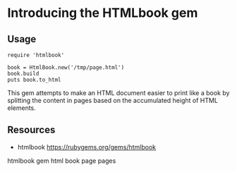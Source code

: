 # Introducing the HTMLbook gem

## Usage

    require 'htmlbook'

    book = HtmlBook.new('/tmp/page.html')
    book.build
    puts book.to_html

This gem attempts to make an HTML document easier to print like a book by splitting the content in pages based on the accumulated height of HTML elements.

## Resources

* htmlbook https://rubygems.org/gems/htmlbook

htmlbook gem html book page pages

